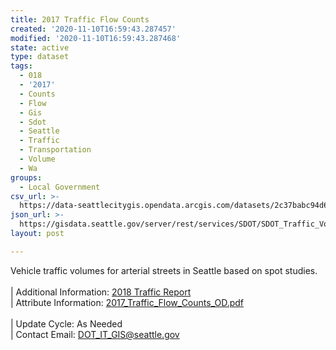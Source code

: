 ```yaml
---
title: 2017 Traffic Flow Counts
created: '2020-11-10T16:59:43.287457'
modified: '2020-11-10T16:59:43.287468'
state: active
type: dataset
tags:
  - 018
  - '2017'
  - Counts
  - Flow
  - Gis
  - Sdot
  - Seattle
  - Traffic
  - Transportation
  - Volume
  - Wa
groups:
  - Local Government
csv_url: >-
  https://data-seattlecitygis.opendata.arcgis.com/datasets/2c37babc94d64bbb938a9b520bc5538c_10.csv?outSR=%7B%22latestWkid%22%3A2926%2C%22wkid%22%3A2926%7D
json_url: >-
  https://gisdata.seattle.gov/server/rest/services/SDOT/SDOT_Traffic_Volume/MapServer/10
layout: post

---
```

Vehicle traffic volumes for arterial streets in Seattle based on spot studies.  <br /><br />| Additional Information: <a href='https://www.seattle.gov/Documents/Departments/SDOT/About/DocumentLibrary/Reports/2018_Traffic_Report.pdf' target='_blank'>2018 Traffic Report</a><br />| Attribute Information: <a href='https://drive.google.com/file/d/1GEuTEN-oPdtu5zesU1XJKubNt2RX2Lwj/view?usp=sharing' target='_blank'>2017_Traffic_Flow_Counts_OD.pdf</a> <br /><br />| Update Cycle: As Needed <br />| Contact Email: <a href='mailto:DOT_IT_GIS@seattle.gov' target='_blank'>DOT_IT_GIS@seattle.gov</a>

